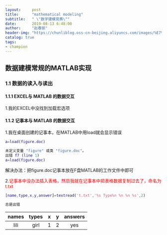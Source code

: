 ```yaml
---
layout:     post
title:      "mathematical modeling"
subtitle:   " \"数学建模竞赛\""
date:       2019-08-13 6:48:00
author:     "赵春丽"
header-img: "https://chunliblog.oss-cn-beijing.aliyuncs.com/images/%E7%94%9F%E6%9C%BA%E5%B0%8F%E6%B5%B7%E8%B1%9A.jpg"
catalog: true
tags:
- champion
---
```


## 数据建模常规的MATLAB实现

### 1.1 数据的读入与读出

#### 1.1.1 EXCEL与 MATLAB 的数据交互

1.我的EXCEL中没找到加载宏选项

#### 1.1.2 记事本与 MATLAB 的数据交互

1.我在桌面创建的记事本，在MATLAB中用load就会显示错误

``` MATLAB
a=load(figure.doc) 

未定义变量 "figure" 或类 "figure.doc"。
出错 f7 (line 1)
a=load(figure.doc)
```
解决办法：把figure.doc记事本放在F盘MATLAB的工作文件中即可

2.<font color="red">记事本中没办法插入表格，然后我就在记事本中把表格数据复制过去了，命名为t.txt</font>

``` MATLAB
[name,type,x,y,answer]=textread('t.txt','%s Type%n %n %n %s',2)

总是出错
```

| names | types |  x  |  y  | answers |
| :---: | :---: |:---:|:---:| :---: |
|  lili |  girl |  1  |  2  |  yes  |


